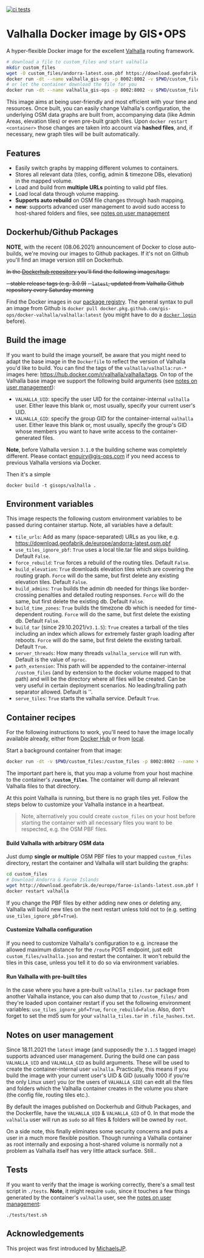 [![ci tests](https://github.com/gis-ops/docker-valhalla/actions/workflows/tests.yml/badge.svg)](https://github.com/gis-ops/docker-valhalla/actions/workflows/tests.yml)

# Valhalla Docker image by GIS • OPS

A hyper-flexible Docker image for the excellent [Valhalla](https://github.com/valhalla/valhalla) routing framework.

```bash
# download a file to custom_files and start valhalla
mkdir custom_files
wget -O custom_files/andorra-latest.osm.pbf https://download.geofabrik.de/europe/andorra-latest.osm.pbf
docker run -dt --name valhalla_gis-ops -p 8002:8002 -v $PWD/custom_files:/custom_files gisops/valhalla:latest
# or let the container download the file for you
docker run -dt --name valhalla_gis-ops -p 8002:8002 -v $PWD/custom_files:/custom_files -e tile_urls=https://download.geofabrik.de/europe/andorra-latest.osm.pbf gisops/valhalla:latest
```

This image aims at being user-friendly and most efficient with your time and resources. Once built, you can easily change Valhalla's configuration, the underlying OSM data graphs are built from, accompanying data (like Admin Areas, elevation tiles) or even pre-built graph tiles. Upon `docker restart <container>` those changes are taken into account via **hashed files**, and, if necessary, new graph tiles will be built automatically.

## Features

-   Easily switch graphs by mapping different volumes to containers.
-   Stores all relevant data (tiles, config, admin & timezone DBs, elevation) in the mapped volume.
-   Load and build from **multiple URLs** pointing to valid pbf files.
-   Load local data through volume mapping.
-   **Supports auto rebuild** on OSM file changes through hash mapping.
- 	**new**: supports advanced user management to avoid sudo access to host-shared folders and files, see [notes on user management](#notes-on-user-management)

## Dockerhub/Github Packages

**NOTE**, with the recent (08.06.2021) announcement of Docker to close auto-builds, we're moving our images to Github packages. If it's not on Github you'll find an image version still on Dockerhub.

~~In the [Dockerhub repository](https://hub.docker.com/r/gisops/valhalla) you'll find the following images/tags:~~

~~- stable release tags (e.g. 3.0.9)~~
~~- `latest`, updated from Valhalla Github repository every Saturday morning~~

Find the Docker images in our [package registry](https://github.com/orgs/gis-ops/packages?repo_name=docker-valhalla). The general syntax to pull an image from Github is `docker pull docker.pkg.github.com/gis-ops/docker-valhalla/valhalla:latest` (you might have to do a [`docker login`](https://docs.github.com/en/packages/working-with-a-github-packages-registry/working-with-the-docker-registry#authenticating-to-github-packages) before).

## Build the image

If you want to build the image yourself, be aware that you might need to adapt the base image in the `Dockerfile` to reflect the version of Valhalla you'd like to build. You can find the tags of the `valhalla/valhalla:run-*` images here: https://hub.docker.com/r/valhalla/valhalla/tags. On top of the Valhalla base image we support the following build arguments (see [notes on user management](#notes-on-user-management)):

- `VALHALLA_UID`: specify the user UID for the container-internal `valhalla` user. Either leave this blank or, most usually, specify your current user's UID.
- `VALHALLA_GID`: specify the group GID for the container-internal `valhalla` user. Either leave this blank or, most usually, specify the group's GID whose members you want to have write access to the container-generated files.

**Note**, before Valhalla version `3.1.0` the building scheme was completely different. Please contact enquiry@gis-ops.com if you need access to previous Valhalla versions via Docker.

Then it's a simple

```shell script
docker build -t gisops/valhalla .
```

## Environment variables

This image respects the following custom environment variables to be passed during container startup. Note, all variables have a default:

- `tile_urls`: Add as many (space-separated) URLs as you like, e.g. https://download.geofabrik.de/europe/andorra-latest.osm.pbf 
- `use_tiles_ignore_pbf`: `True` uses a local tile.tar file and skips building. Default `False`.
- `force_rebuild`: `True` forces a rebuild of the routing tiles. Default `False`.
- `build_elevation`: `True` downloads elevation tiles which are covering the routing graph. `Force` will do the same, but first delete any existing elevation tiles. Default `False`.
- `build_admins`: `True` builds the admin db needed for things like border-crossing penalties and detailed routing responses. `Force` will do the same, but first delete the existing db. Default `False`.
- `build_time_zones`: `True` builds the timezone db which is needed for time-dependent routing. `Force` will do the same, but first delete the existing db. Default `False`.
- `build_tar` (since 29.10.2021/v`3.1.5`): `True` creates a tarball of the tiles including an index which allows for extremely faster graph loading after reboots. `Force` will do the same, but first delete the existing tarball. Default `True`.
- `server_threads`: How many threads `valhalla_service` will run with. Default is the value of `nproc`.
- `path_extension`: This path will be appended to the container-internal `/custom_files` (and by extension to the docker volume mapped to that path) and will be the directory where all files will be created. Can be very useful in certain deployment scenarios. No leading/trailing path separator allowed. Default is ''.
- `serve_tiles`: `True` starts the valhalla service. Default `True`.

## Container recipes

For the following instructions to work, you'll need to have the image locally available already, either from [Docker Hub](https://hub.docker.com/repository/docker/gisops/valhalla) or from [local](#build-the-image).

Start a background container from that image:

```bash
docker run -dt -v $PWD/custom_files:/custom_files -p 8002:8002 --name valhalla gisops/valhalla:latest
```

The important part here is, that you map a volume from your host machine to the container's **`/custom_files`**. The container will dump all relevant Valhalla files to that directory.

At this point Valhalla is running, but there is no graph tiles yet. Follow the steps below to customize your Valhalla instance in a heartbeat.

> Note, alternatively you could create `custom_files` on your host before starting the container with all necessary files you want to be respected, e.g. the OSM PBF files.

#### Build Valhalla with arbitrary OSM data

Just dump **single or multiple** OSM PBF files to your mapped `custom_files` directory, restart the container and Valhalla will start building the graphs:

```bash
cd custom_files
# Download Andorra & Faroe Islands
wget http://download.geofabrik.de/europe/faroe-islands-latest.osm.pbf http://download.geofabrik.de/europe/andorra-latest.osm.pbf
docker restart valhalla
```

If you change the PBF files by either adding new ones or deleting any, Valhalla will build new tiles on the next restart unless told not to (e.g. setting `use_tiles_ignore_pbf=True`).

#### Customize Valhalla configuration

If you need to customize Valhalla's configuration to e.g. increase the allowed maximum distance for the `/route` POST endpoint, just edit `custom_files/valhalla.json` and restart the container. It won't rebuild the tiles in this case, unless you tell it to do so via environment variables.

#### Run Valhalla with pre-built tiles

In the case where you have a pre-built `valhalla_tiles.tar` package from another Valhalla instance, you can also dump that to `/custom_files/` and they're loaded upon container restart if you set the following environment variables: `use_tiles_ignore_pbf=True`, `force_rebuild=False`. Also, don't forget to set the md5 sum for your `valhalla_tiles.tar` in `.file_hashes.txt`.

## Notes on user management

Since 18.11.2021 the `latest` image (and supposedly the `3.1.5` tagged image) supports advanced user management. During the build one can pass `VALHALLA_UID` and `VALHALLA_GID` as build arguments. These will be used to create the container-internal user `valhalla`. Practically, this means if you build the image with your current user's UID & GID (usually 1000 if you're the only Linux user) you (or the users of `VALHALLA_GID`) can edit all the files and folders which the Valhalla container creates in the volume you share (the config file, routing tiles etc.).

By default the images published on Dockerhub and Github Packages, and the Dockerfile, have the `VALHALLA_UID` & `VALHALLA_GID` of 0. In that mode the `valhalla` user will run as `sudo` so all files & folders will be owned by `root`.

On a side note, this finally eliminates some security concerns and puts a user in a much more flexible position. Though running a Valhalla container as root internally and exposing a host-shared volume is normally not a problem as Valhalla itself has very little attack surface. Still..

## Tests

If you want to verify that the image is working correctly, there's a small test script in `./tests`. **Note**, it might require `sudo`, since it touches a few things generated by the container's `valhalla` user, see the [notes on user management](#notes-on-user-management):

```shell script
./tests/test.sh
```

## Acknowledgements

This project was first introduced by [MichaelsJP](https://github.com/MichaelsJP).
